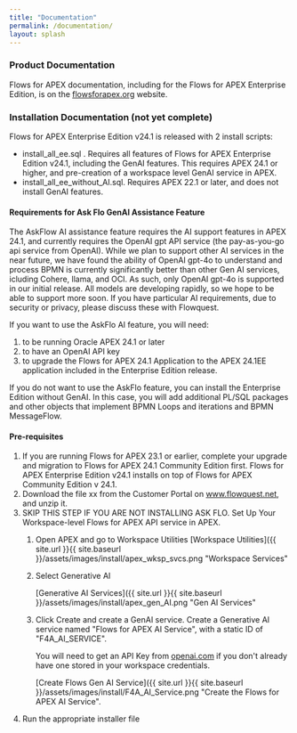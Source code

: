 ```yaml
---
title: "Documentation"
permalink: /documentation/
layout: splash
---
```

### Product Documentation

Flows for APEX documentation, including for the Flows for APEX Enterprise Edition, is on the [flowsforapex.org](https://flowsforapex.org/documentation) website.

### Installation Documentation (not yet complete)

Flows for APEX Enterprise Edition v24.1 is released with 2 install scripts:

* install_all_ee.sql .  Requires all features of Flows for APEX Enterprise Edition v24.1, including the GenAI features.   This requires APEX 24.1 or higher, and pre-creation of a workspace level GenAI service in APEX.
* install_all_ee_without_AI.sql.  Requires APEX 22.1 or later, and does not install GenAI features.

#### Requirements for Ask Flo GenAI Assistance Feature

The AskFlow AI assistance feature requires the AI support features in APEX 24.1, and currently requires the OpenAI gpt API service (the pay-as-you-go api service from OpenAI).
While we plan to support other AI services in the near future, we have found the ability of OpenAI gpt-4o to understand and process BPMN is currently significantly better than  other Gen AI services, icluding Cohere, llama, and OCI.  As such, only OpenAI gpt-4o is supported in our initial release.
All models are developing rapidly, so we hope to be able to support more soon.  If you have particular AI requirements, due to security or privacy, please discuss these with Flowquest.

If you want to use the AskFlo AI feature, you will need:

1. to be running Oracle APEX 24.1 or later
2. to have an OpenAI API key
3. to upgrade the Flows for APEX 24.1 Application to the APEX 24.1EE application included in the Enterprise Edition release.

If you do not want to use the AskFlo feature, you can install the Enterprise Edition without GenAI.  In this case, you will add additional PL/SQL packages and other objects that implement BPMN Loops and iterations and BPMN MessageFlow.

#### Pre-requisites

1. If you are running Flows for APEX 23.1 or earlier, complete your upgrade and migration to Flows for APEX 24.1 Community Edition first.  Flows for APEX Enterprise Edition v24.1 installs on top of Flows for APEX Community Edition v 24.1.
2. Download the file xx from the Customer Portal on www.flowquest.net, and unzip it.
3. SKIP THIS STEP IF YOU ARE NOT INSTALLING ASK FLO.
   Set Up Your Workspace-level Flows for APEX API service in APEX.
   1. Open APEX and go to Workspace Utilities
      [Workspace Utilities]({{ site.url }}{{ site.baseurl }}/assets/images/install/apex_wksp_svcs.png "Workspace Services"
   2. Select Generative AI

      [Generative AI Services]({{ site.url }}{{ site.baseurl }}/assets/images/install/apex_gen_AI.png "Gen AI Services"
   3. Click Create and create a GenAI service.  Create a Generative AI service named "Flows for APEX AI Service", with a static ID of "F4A_AI_SERVICE".

      You will need to get an API Key from [openai.com](https://platform.openai.com/settings/organization/api-keys) if you don't already have one stored in your workspace credentials.

      [Create Flows Gen AI Service]({{ site.url }}{{ site.baseurl }}/assets/images/install/F4A_AI_Service.png "Create the Flows for APEX AI Service".
4. Run the appropriate installer file
